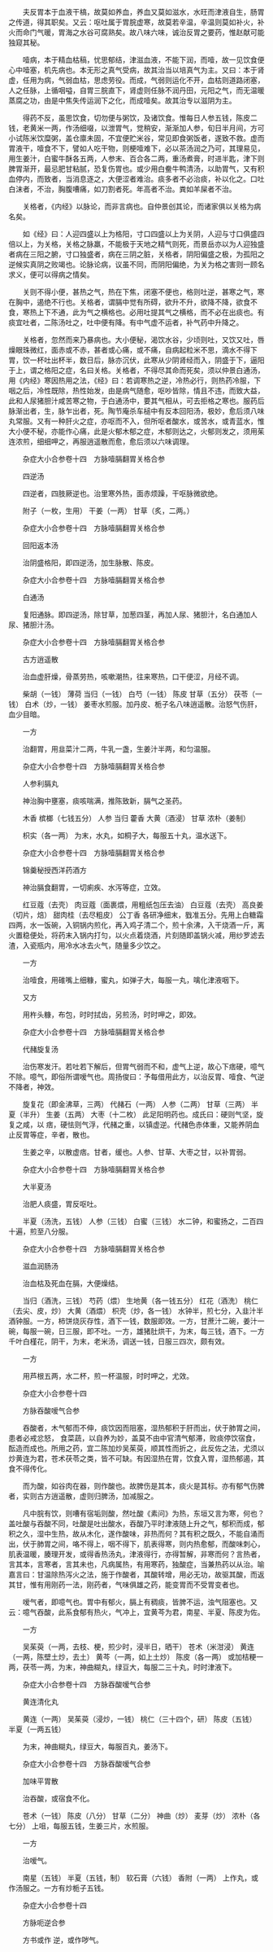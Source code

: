 <!-- { "loadSidebar": true } -->
　　夫反胃本于血液干槁，故莫如养血，养血又莫如滋水，水旺而津液自生，肠胃之传道，得其职矣。又云：呕吐属于胃脘虚寒，故莫若辛温，辛温则莫如补火，补火而命门气暖，胃海之水谷可腐熟矣。故八味六味，诚治反胃之要药，惟赵献可能独窥其秘。

　　噎病，本于精血枯稿，忧思郁结，津滋血液，不能下润，而噎，故一见饮食便心中噎塞，机先病也。本无形之真气受病，故其治当以培真气为主。又曰：本于肾虚，任用为病，气弱血枯，思虑劳役。而成，气弱则运化不开，血枯则道路闭塞，人之任脉，上循咽嗌，自胃三脘直下，肾虚则任脉不润丹田，元阳之气，而无温暖蒸腐之功，由是中焦失传运润下之化，而成噎矣。故其治专以滋阴为主。

　　得药不反，虽思饮食，切勿便与粥饮，及诸饮食。惟每日人参五钱，陈皮二钱，老黄米一两，作汤细啜，以泄胃气，觉稍安，渐渐加人参，旬日半月间，方可小试陈米饮糜粥，盖仓廪未固，不宜便贮米谷，常见即食粥饭者，遂致不救。虚而胃液干，噎食不下，譬如人吃干物，则梗噎难下，必以茶汤润之乃可，其理易见，用生姜汁，白蜜牛酥各五两，人参末、百合各二两，重汤煮膏，时进半匙，津下则脾胃渐开，最忌肥甘粘腻，恐复伤胃也。或少用白鲞牛鸭清汤，以助胃气，又有积血停内，而致者，当消息逐之，大便涩者难治。痰多者不必治痰，补以化之。口吐白沫者，不治，胸腹嘈痛，如刀割者死。年高者不治。粪如羊屎者不治。

　　关格者，《内经》以脉论，而非言病也。自仲景创其论，而诸家俱以关格为病名矣。

　　如《经》曰：人迎四盛以上为格阳，寸口四盛以上为关阴，人迎与寸口俱盛四倍以上，为关格，关格之脉羸，不能极于天地之精气则死，而景岳亦以为人迎独盛者病在三阳之腑，寸口独盛者，病在三阴之脏，关格者，阴阳偏盛之极，为孤阳之逆候实真阴之败竭也。论脉论病，议虽不同，而阴阳偏绝，为关为格之害则一顾名求义，便可以得病之情矣。

　　关则不得小便，甚热之气，热在下焦，闭塞不便也，格则吐逆，甚寒之气，寒在胸中，遏绝不行也。关格者，谓膈中觉有所碍，欲升不升，欲降不降，欲食不食，寒热上下不通，此为气之横格也。必用吐提其气之横格，而不必在出痰也。有痰宜吐者，二陈汤吐之，吐中便有降。有中气虚不运者，补气药中升降之。

　　关格者，忽然而来乃暴病也。大小便秘，渴饮水谷，少顷则吐，又饮又吐，唇燥眼珠微红，面赤或不赤，甚者或心痛，或不痛，自病起粒米不思，滴水不得下胃，饮一杯吐出杯半，数日后，脉亦沉伏，此寒从少阴肾经而入，阴盛于下，逼阳于上，谓之格阳之症，名曰关格。关格者，不得尽其命而死矣，须以仲景白通汤，用《内经》寒因热用之法，《经》曰：若调寒热之逆，冷热必行，则热药冷服，下咽之后，冷性既除，热性始发，由是病气随愈，呕吵皆除，情且不违，而致大益，此和人尿猪胆汁咸苦寒之物，于白通汤中，要其气相从，可去拒格之寒也。服药后脉渐出者，生，脉乍出者，死。陶节庵杀车槌中有反本回阳汤，极妙，愈后须八味丸常服。又有一种肝火之症，亦呕而不入，但所呕者酸水，或苦水，或青蓝水，惟大小便不秘，亦能作心痛，此是火郁木郁之症，木郁则达之，火郁则发之，须用茱连浓煎，细细呷之，再服逍遥散而愈，愈后须以六味调理。

　　杂症大小合参卷十四　方脉噎膈翻胃关格合参

　　四逆汤

　　四逆者，四肢厥逆也。治里寒外热，面赤烦躁，干呕脉微欲绝。

　　附子（一枚，生用） 干姜（一两） 甘草（炙，二两。）

　　杂症大小合参卷十四　方脉噎膈翻胃关格合参

　　回阳返本汤

　　治阴盛格阳，即四逆汤，加生脉散、陈皮。

　　杂症大小合参卷十四　方脉噎膈翻胃关格合参

　　白通汤

　　复阳通脉。即四逆汤，除甘草，加葱四茎，再加人尿、猪胆汁，名白通加人尿、猪胆汁汤。

　　杂症大小合参卷十四　方脉噎膈翻胃关格合参

　　古方逍遥散

　　治血虚肝燥，骨蒸劳热，咳嗽潮热，往来寒热，口干便涩，月经不调。

　　柴胡（一钱） 薄荷 当归（一钱） 白芍（一钱） 陈皮 甘草（五分） 茯苓（一钱） 白术（炒，一钱） 姜枣水煎服。加丹皮、栀子名八味逍遥散。治怒气伤肝，血少目暗。

　　一方

　　治翻胃，用韭菜汁二两，牛乳一盏，生姜汁半两，和匀温服。

　　杂症大小合参卷十四　方脉噎膈翻胃关格合参

　　人参利膈丸

　　神治胸中壅塞，痰咳喘满，推陈致新，膈气之圣药。

　　木香 槟榔（七钱五分） 人参 当归 藿香 大黄（酒浸） 甘草 浓朴（姜制）

　　枳实（各一两） 为末，水丸，如桐子大，每服五十丸，温水送下。

　　杂症大小合参卷十四　方脉噎膈翻胃关格合参

　　锦羹秘授西洋药酒方

　　神治膈食翻胃，一切痢疾、水泻等症，立效。

　　红豆蔻（去壳） 肉豆蔻（面裹煨，用粗纸包压去油） 白豆蔻（去壳） 高良姜（切片，焙） 甜肉桂（去尽粗皮） 公丁香 各研净细末，戥准五分。先用上白糖霜四两，水一饭碗，入铜锅内煎化，再入鸡子清二个，煎十余沸，入干烧酒一斤，离火置稳便处，将药末入锅内打匀，以火点着烧酒，片刻随即盖锅火减，用纱罗滤去渣，入瓷瓶内，用冷水冰去火气，随量多少饮之。

　　一方

　　治噎食，用碓嘴上细糠，蜜丸，如弹子大，每服一丸，噙化津液咽下。

　　又方

　　用杵头糠，布包，时时拭齿，另煎汤，时时呷之，即效。

　　杂症大小合参卷十四　方脉噎膈翻胃关格合参

　　代赭旋复汤

　　治伤寒发汗。若吐若下解后，但胃气弱而不和，虚气上逆，故心下痞硬，噫气不除。噫气，即俗所谓嗳气也。周扬俊曰：予每借用此方，以治反胃、噎食、气逆不降者，神效。

　　旋复花（即金沸草，三两） 代赭石（一两） 人参（二两） 甘草（三两） 半夏（半升） 生姜（五两） 大枣（十二枚） 此足阳明药也。成氏曰：硬则气坚，旋复之咸，以 痞，硬怯则气浮，代赭之重，以镇虚逆。代赭色赤体重，又能养阴血止反胃等症，辛者，散也。

　　生姜之辛，以散虚痞。甘者，缓也。人参、甘草、大枣之甘，以补胃弱。

　　杂症大小合参卷十四　方脉噎膈翻胃关格合参

　　大半夏汤

　　治肥人痰盛，胃反呕吐。

　　半夏（汤洗，五钱） 人参（三钱） 白蜜（三钱） 水二钟，和蜜扬之，二百四十遍，煎至八分服。

　　杂症大小合参卷十四　方脉噎膈翻胃关格合参

　　滋血润肠汤

　　治血枯及死血在膈，大便燥结。

　　当归（酒洗，三钱） 芍药（煨） 生地黄（各一钱五分） 红花（酒洗） 桃仁（去尖、皮，炒） 大黄（酒煨） 枳壳（炒，各一钱） 水钟半，煎七分，入韭汁半酒钟服。一方，柿饼烧灰存性，酒下一钱，数服即效。一方，甘蔗汁二碗，姜汁一碗，每服一碗，日三服，即不吐。一方，雄猪肚烘干，为末，每三钱，酒下。一方千叶白槿花，阴干，为末，老米汤，调送一钱，日服三四次，颇有效。

　　一方

　　用芦根五两，水二杯，煎一杯温服，时时呷之，尤效。

　　杂症大小合参卷十四

　　方脉吞酸嗳气合参

　　吞酸者，木气郁而不伸，痰饮因而阻塞，湿热郁积于肝而出，伏于肺胃之间，患者必戒忿怒， 食菜蔬，以自养为妙，盖莫不由中官清气郁滞，败痰停饮宿食，酝造而成也。所用之药，宜二陈加炒吴茱萸，顺其性而折之，此反佐之法，尤须以炒黄连为君，苍术茯苓之类，皆不可缺。有因湿热在胃，饮食入胃，湿热郁遏，其食不得传化。

　　而为酸，如谷肉在器，则作酸也。故脾伤是其本，痰火是其标。亦有郁气伤脾者，实则古方逍遥散，虚则归脾汤，加减服之。

　　凡中脘有饮，则嘈有宿垢则酸，然吐酸《素问》为热，东垣又言为寒，何也？盖吐酸与吞酸不同，吐酸是吐出酸水，吞酸乃平时津液随上升之气，郁积而成，郁积之久，湿中生热，故从木化，遂作酸味，非热而何？其有积之既久，不能自涌而出，伏于肺胃之间，咯不得上，咽不得下，肌表得寒，则内热愈郁，而酸味刺心，肌表温暖，腠理开发，或得香热汤丸，津液得行，亦得暂解，非寒而何？言热者，言其本，言寒者，言其未也，凡病属热，有用寒药，独酸症，当兼热药以从治。喻嘉言曰：甘温除热泻火之法，施于作酸者，其酸转增，用必无功，故驱其酸，而返其甘，惟有用刚药一法，刚药者，气味俱雄之药，能变胃而不受胃变者也。

　　嗳气者，即噫气也。胃中有郁火，膈上有稠痰，皆脾不运，浊气阻塞也。又云：噫气吞酸，此系食郁有热火，气冲上，宜黄芩为君，南星、半夏、陈皮为佐。

　　一方

　　吴茱萸（一两，去枝、梗，煎少时，浸半日，晒干） 苍术（米泔浸） 黄连（一两，陈壁土炒，去土） 黄芩（一两，如上土炒） 陈皮（各一两） 或加桔粳一两，茯苓一两，为末，神曲糊丸，绿豆大，每服二三十丸，时时津液下。

　　杂症大小合参卷十四　方脉吞酸嗳气合参

　　黄连清化丸

　　黄连（一两） 吴茱萸（浸炒，一钱） 桃仁（三十四个，研） 陈皮（五钱） 半夏（一两五钱）

　　为末，神曲糊丸，绿豆大，每服百丸，姜汤下。

　　杂症大小合参卷十四　方脉吞酸嗳气合参

　　加味平胃散

　　治吞酸，或宿食不化。

　　苍术（一钱） 陈皮（八分） 甘草（二分） 神曲（炒） 麦芽（炒） 浓朴（各七分） 上咀，每服五钱，生姜三片，水煎服。

　　一方

　　治嗳气。

　　南星（五钱） 半夏（五钱，制） 软石膏（六钱） 香附（一两） 上作丸，或作汤服之。一方有炒栀子五钱。

　　杂症大小合参卷十四

　　方脉呃逆合参

　　方书或作 逆，或作哕气。

